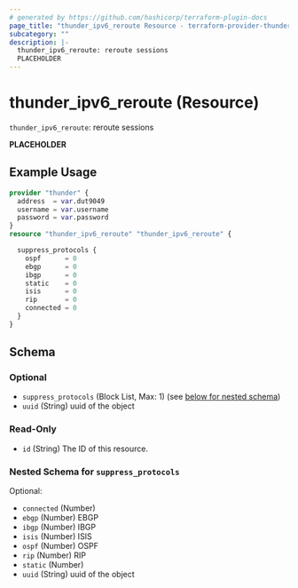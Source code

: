 ```yaml
---
# generated by https://github.com/hashicorp/terraform-plugin-docs
page_title: "thunder_ipv6_reroute Resource - terraform-provider-thunder"
subcategory: ""
description: |-
  thunder_ipv6_reroute: reroute sessions
  PLACEHOLDER
---
```


# thunder_ipv6_reroute (Resource)

`thunder_ipv6_reroute`: reroute sessions

__PLACEHOLDER__

## Example Usage

```terraform
provider "thunder" {
  address  = var.dut9049
  username = var.username
  password = var.password
}
resource "thunder_ipv6_reroute" "thunder_ipv6_reroute" {

  suppress_protocols {
    ospf      = 0
    ebgp      = 0
    ibgp      = 0
    static    = 0
    isis      = 0
    rip       = 0
    connected = 0
  }
}
```

<!-- schema generated by tfplugindocs -->
## Schema

### Optional

- `suppress_protocols` (Block List, Max: 1) (see [below for nested schema](#nestedblock--suppress_protocols))
- `uuid` (String) uuid of the object

### Read-Only

- `id` (String) The ID of this resource.

<a id="nestedblock--suppress_protocols"></a>
### Nested Schema for `suppress_protocols`

Optional:

- `connected` (Number)
- `ebgp` (Number) EBGP
- `ibgp` (Number) IBGP
- `isis` (Number) ISIS
- `ospf` (Number) OSPF
- `rip` (Number) RIP
- `static` (Number)
- `uuid` (String) uuid of the object


